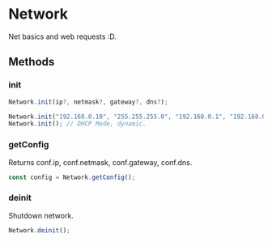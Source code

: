 # Network

Net basics and web requests :D.

## Methods

### init

```js
Network.init(ip?, netmask?, gateway?, dns?);
```

```js
Network.init("192.168.0.10", "255.255.255.0", "192.168.0.1", "192.168.0.1"); // Static mode
Network.init(); // DHCP Mode, dynamic.
```

### getConfig

Returns conf.ip, conf.netmask, conf.gateway, conf.dns.

```js
const config = Network.getConfig();
```

### deinit

Shutdown network.

```js
Network.deinit();
```